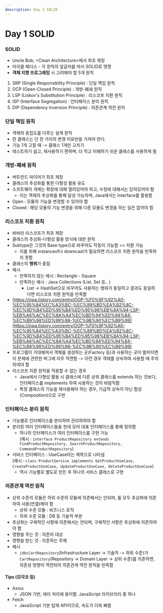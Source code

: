 ```yaml
---
description: Day 1 SOLID
---
```


# Day 1 SOLID

### SOLID

* Uncle Bob, \<Clean Architecture>에서 최초 제창
* 마이클 페더스 - 각 원칙의 앞글자를 따서 SOLID로 명명
* **객체 지향 프로그래밍** 시 고려해야 할 5개 원칙

1. SRP (Single Responsibility Principle) : 단일 책임 원칙
2. OCP (Open-Closed Principle) : 개방-폐쇄 원칙
3. LSP (Liskov's Substitution Principle) : 리스코프 치환 원칙
4. ISP (Interface Segregation) : 인터페이스 분리 원칙
5. DIP (Dependency Inversion Principle) : 의존관계 역전 원칙

### 단일 책임 원칙

* 객체의 응집도를 다루는 설계 원칙
* 한 클래스는 단 한 가지의 변경 이유만을 가져야 한다.
* 기능 1개 고칠 때 -> 클래스 1개만 고치기
* 테스트하기 쉽고, 재사용하기 편하며, 더 작고 이해하기 쉬운 클래스를 사용하게 됨

### 개방-폐쇄 원칙

* 버트런드 마이어가 최초 제창
* 클래스의 추상화를 통한 다형성 활용 유도
* 소프트웨어 개체는 확장에 대해 열려있어야 하고, 수정에 대해서는 닫혀있어야 함
  * 이는 객체의 추상화를 통해 달성 가능하며, Java에서는 Interface를 활용함
* Open : 모듈의 기능을 변경할 수 있어야 함
* Closed : 해당 모듈의 기능 변경을 위해 다른 모듈도 변경을 하는 일은 없어야 함

### 리스코프 치환 원칙

* 바바라 리스코프가 최초 제창
* 클래스의 추상화-다형성 활용 방식에 대한 원칙
* Subtype은 그것의 Base type으로 바꾸어도 작동이 가능함 => 치환 가능
  * 이를 위해 instanceof나 downcast가 필요하면 리스코프 치환 원칙을 만족하지 못함
* 클래스의 **행위**가 중점
* 예시
  * 만족하지 않는 예시 : Rectangle - Square
  * 만족하는 예시 : Java Collections (List, Set 등.. )
    * List -> HashSet으로 바꾸어도 사용하는 행위가 동일하고 결과도 동일하다면 리스코프 치환 원칙을 만족함
* [https://inpa.tistory.com/entry/OOP-%F0%9F%92%A0-%EC%95%84%EC%A3%BC-%EC%89%BD%EA%B2%8C-%EC%9D%B4%ED%95%B4%ED%95%98%EB%8A%94-LSP-%EB%A6%AC%EC%8A%A4%EC%BD%94%ED%94%84-%EC%B9%98%ED%99%98-%EC%9B%90%EC%B9%99](https://inpa.tistory.com/entry/OOP-%F0%9F%92%A0-%EC%95%84%EC%A3%BC-%EC%89%BD%EA%B2%8C-%EC%9D%B4%ED%95%B4%ED%95%98%EB%8A%94-LSP-%EB%A6%AC%EC%8A%A4%EC%BD%94%ED%94%84-%EC%B9%98%ED%99%98-%EC%9B%90%EC%B9%99)
* 프로그램이 거대해져서 객체를 생성하는 곳(Factory 등)과 사용하는 곳이 멀어지면 이 문제에 관련한 버그에 자주 직면함 -> 이런 경우 객체를 상속하여 사용할 때 주의하여야 함
* 리스코프 치환 원칙을 적용할 수 없는 경우
  * Java에서 다형성 활용 시 클래스에 다른 상위 클래스를 extends 하는 것보다, 인터페이스를 implements 하여 사용하는 것이 바람직함
  * 특정 클래스의 기능을 재사용해야 하는 경우, 가급적 상속이 아닌 합성(Composition)으로 구현

### 인터페이스 분리 원칙

* 기능별로 인터페이스를 분리하여 관리하여야 함
* 분리된 여러 인터페이스들을 한데 모아 대표 인터페이스를 통해 정의함
  * 하나의 인터페이스가 여러 인터페이스를 구현 가능\
    (예시 : `interface ProductRepository extends FindProductRepository, SearchProductRepository, CommandProductRepository`)
* 서비스 인터페이스 : UseCase라는 제목으로 나타냄\
  (예시 : `class ProductService implements GetProductUseCase, CreateProductUseCase, UpdateProductUseCase, DeleteProductUseCase`)
  * 역시 기능별로 별도로 만든 후 하나의 서비스 클래스로 구현

### 의존관계 역전 원칙

* 상위 수준의 모듈은 하위 수준의 모듈에 의존해서는 안되며, 둘 모두 추상화에 의존하여 사용(연결)해야 함
  * 상위 수준 모듈 : 비즈니스 로직
  * 하위 수준 모듈 : DB 등 기술적 부분
* 추상화는 구체적인 사항에 의존해서는 안되며, 구체적인 사항은 추상화에 의존하여야 함
* 영향을 주는 것 : 의존의 대상
* 영향을 받는 것 : 의존하는 주체
* 예시
  * `jdbcCartRepository`(Infrastructure Layer -> 기술적 -> 하위 수준)가 `CartRepository`(Repository -> Domain Layer -> 상위 수준)를 의존하면, 의존성 방향이 역전되어 의존관계 역전 윈칙을 만족함

#### Tips (모각코 등)

* Axios
  * JSON 기반, 에러 처리에 용이함. JavaScript 라이브러리 중 하나
* Fetch
  * JavaScript 기본 탑재 API이므로, 속도가 더욱 빠름
